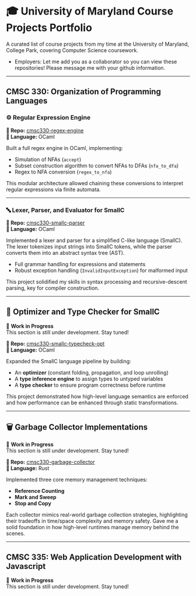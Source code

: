 # 🎓 University of Maryland Course Projects Portfolio
A curated list of course projects from my time at the University of Maryland, College Park, covering Computer Science coursework.
- Employers: Let me add you as a collaborator so you can view these repositories! Please message me with your github information.

---

## CMSC 330: Organization of Programming Languages

### ⚙️ Regular Expression Engine
**🔗 Repo:** [cmsc330-regex-engine](https://github.com/natejamesgithub/cmsc330-regex-engine)  
**📝 Language:** OCaml

Built a full regex engine in OCaml, implementing:
- Simulation of NFAs (`accept`)
- Subset construction algorithm to convert NFAs to DFAs (`nfa_to_dfa`)
- Regex to NFA conversion (`regex_to_nfa`)

This modular architecture allowed chaining these conversions to interpret regular expressions via finite automata. 

---

### 🔤 Lexer, Parser, and Evaluator for SmallC
**🔗 Repo:** [cmsc330-smallc-parser](https://github.com/natejamesgithub/cmsc330-smallc-parser)  
**📝 Language:** OCaml

Implemented a lexer and parser for a simplified C-like language (SmallC). The lexer tokenizes input strings into SmallC tokens, while the parser converts them into an abstract syntax tree (AST).  
- Full grammar handling for expressions and statements
- Robust exception handling (`InvalidInputException`) for malformed input

This project solidified my skills in syntax processing and recursive-descent parsing, key for compiler construction.

---

## 🔧 Optimizer and Type Checker for SmallC

🚧 **Work in Progress**  
This section is still under development. Stay tuned!

**🔗 Repo:** [cmsc330-smallc-typecheck-opt]()  
**📝 Language:** OCaml

Expanded the SmallC language pipeline by building:
- An **optimizer** (constant folding, propagation, and loop unrolling)
- A **type inference engine** to assign types to untyped variables
- A **type checker** to ensure program correctness before runtime

This project demonstrated how high-level language semantics are enforced and how performance can be enhanced through static transformations.

---

## 🗑️ Garbage Collector Implementations

🚧 **Work in Progress**  
This section is still under development. Stay tuned!

**🔗 Repo:** [cmsc330-garbage-collector]()  
**📝 Language:** Rust

Implemented three core memory management techniques:
- **Reference Counting**
- **Mark and Sweep**
- **Stop and Copy**

Each collector mimics real-world garbage collection strategies, highlighting their tradeoffs in time/space complexity and memory safety. Gave me a solid foundation in how high-level runtimes manage memory behind the scenes.

---

## CMSC 335: Web Application Development with Javascript

🚧 **Work in Progress**  
This section is still under development. Stay tuned!


